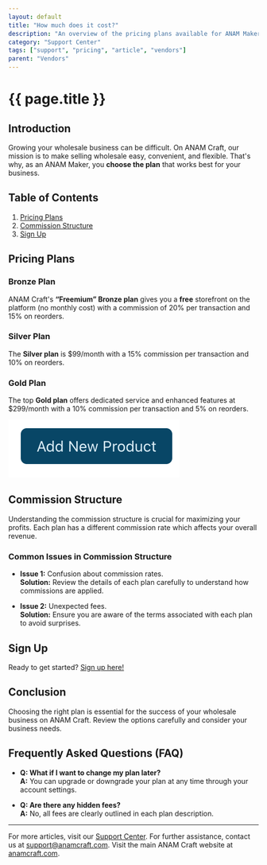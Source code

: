 ```yaml
---
layout: default
title: "How much does it cost?"
description: "An overview of the pricing plans available for ANAM Makers on ANAM Craft."
category: "Support Center"
tags: ["support", "pricing", "article", "vendors"]
parent: "Vendors"
---
```


# {{ page.title }}

## Introduction

Growing your wholesale business can be difficult. On ANAM Craft, our mission is to make selling wholesale easy, convenient, and flexible. That's why, as an ANAM Maker, you **choose the plan** that works best for your business.

## Table of Contents
1. [Pricing Plans](#pricing-plans)
2. [Commission Structure](#commission-structure)
3. [Sign Up](#sign-up)

## Pricing Plans

### Bronze Plan

ANAM Craft's **“Freemium” Bronze plan** gives you a **free** storefront on the platform (no monthly cost) with a commission of 20% per transaction and 15% on reorders.

### Silver Plan

The **Silver plan** is $99/month with a 15% commission per transaction and 10% on reorders.

### Gold Plan

The top **Gold plan** offers dedicated service and enhanced features at $299/month with a 10% commission per transaction and 5% on reorders.

![Pricing Plans Screenshot](/images/Screen_Shot_2022-06-22_at_10.png)

## Commission Structure

Understanding the commission structure is crucial for maximizing your profits. Each plan has a different commission rate which affects your overall revenue.

### Common Issues in Commission Structure

- **Issue 1:** Confusion about commission rates.  
  **Solution:** Review the details of each plan carefully to understand how commissions are applied.

- **Issue 2:** Unexpected fees.  
  **Solution:** Ensure you are aware of the terms associated with each plan to avoid surprises.

## Sign Up

Ready to get started? [Sign up here!](https://anamcraft.com/pricing/)

## Conclusion

Choosing the right plan is essential for the success of your wholesale business on ANAM Craft. Review the options carefully and consider your business needs.

## Frequently Asked Questions (FAQ)

- **Q: What if I want to change my plan later?**  
  **A:** You can upgrade or downgrade your plan at any time through your account settings.

- **Q: Are there any hidden fees?**  
  **A:** No, all fees are clearly outlined in each plan description.

---

For more articles, visit our [Support Center](https://support.anamcraft.com). For further assistance, contact us at [support@anamcraft.com](mailto:support@anamcraft.com). Visit the main ANAM Craft website at [anamcraft.com](https://anamcraft.com).
